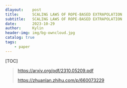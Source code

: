 ```yaml
---
dlayout:    post
title:      SCALING LAWS OF ROPE-BASED EXTRAPOLATION
subtitle:   SCALING LAWS OF ROPE-BASED EXTRAPOLATION
date:       2023-10-29
author:     Kylin
header-img: img/bg-owncloud.jpg
catalog: true
tags:
    - paper
---
```




[TOC]

> https://arxiv.org/pdf/2310.05209.pdf
>
> https://zhuanlan.zhihu.com/p/660073229

